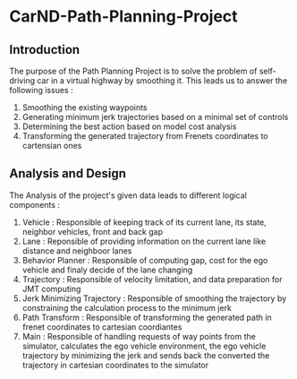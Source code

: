 # CarND-Path-Planning-Project

## Introduction
The purpose of the Path Planning Project is to solve the problem of self-driving car in a virtual highway by smoothing it. This leads us to answer the following issues :

1. Smoothing the existing waypoints
2. Generating minimum jerk trajectories based on a minimal set of controls
3. Determining the best action based on model cost analysis
4. Transforming the generated trajectory from Frenets coordinates to cartensian ones

## Analysis and Design
The Analysis of the project's given data leads to different logical components :
1. Vehicle : Responsible of keeping track of its current lane, its state, neighbor vehicles, front and back gap
2. Lane : Reponsible of providing information on the current lane like distance and neighboor lanes
3. Behavior Planner : Responsible of computing gap, cost for the ego vehicle and finaly decide of the lane changing
4. Trajectory : Responsible of velocity limitation, and data preparation for JMT computing
5. Jerk Minimizing Trajectory : Responsible of smoothing the trajectory by constraining the calculation process to the minimum jerk 
6. Path Transform : Responsible of transforming the generated path in frenet coordinates to cartesian coordiantes
7. Main : Responsible of handling requests of way points from the simulator, calculates the ego vehicle environment, the ego vehicle trajectory by minimizing the jerk and sends back the converted the trajectory in cartesian coordinates to the simulator 
